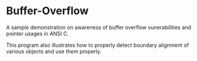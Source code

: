 Buffer-Overflow
===============

A sample demonstration on awareness of buffer overflow vunerabilities and pointer usages in ANSI C.

This program also illustrates how to properly detect boundary alignment of various objects and use them properly.
